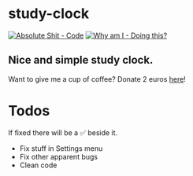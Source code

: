 # study-clock
[![Absolute Shit - Code](https://img.shields.io/badge/Absolute_Shit-Code-2ea44f?style=for-the-badge)](https://github.com/n1d3v/study-clock/tree/main)
[![Why am I - Doing this?](https://img.shields.io/badge/Why_am_I-Doing_this%3F-43A6C6?style=for-the-badge)](https://github.com/n1d3v/study-clock/tree/main)

## Nice and simple study clock.

Want to give me a cup of coffee? Donate 2 euros [here](https://paypal.me/xyqn)!
# Todos
If fixed there will be a ✅ beside it.
- Fix stuff in Settings menu
- Fix other apparent bugs
- Clean code
